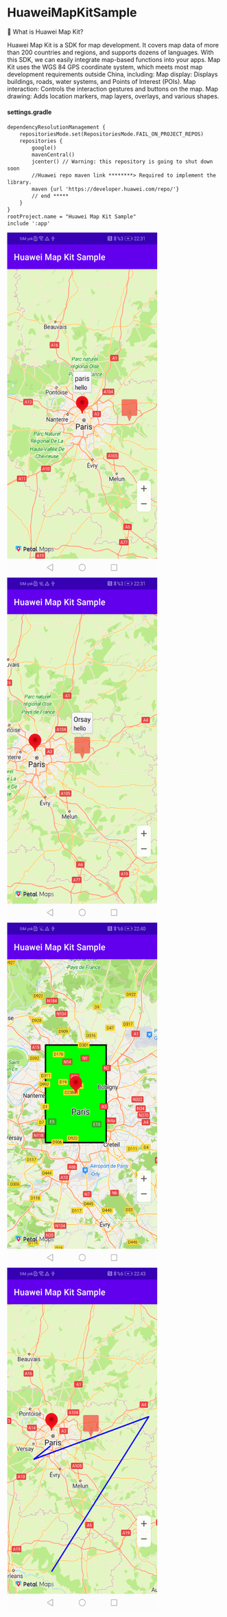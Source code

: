 # HuaweiMapKitSample

📌 What is Huawei Map Kit?

Huawei Map Kit is a SDK for map development. It covers map data of more than 200 countries and regions, and supports dozens of languages. With this SDK, we can easily integrate map-based functions into your apps.
Map Kit uses the WGS 84 GPS coordinate system, which meets most map development requirements outside China, including:
Map display: Displays buildings, roads, water systems, and Points of Interest (POIs).
Map interaction: Controls the interaction gestures and buttons on the map.
Map drawing: Adds location markers, map layers, overlays, and various shapes.


#### settings.gradle
``` //  
dependencyResolutionManagement {
    repositoriesMode.set(RepositoriesMode.FAIL_ON_PROJECT_REPOS)
    repositories {
        google()
        mavenCentral()
        jcenter() // Warning: this repository is going to shut down soon
        //Huawei repo maven link ********> Required to implement the library.
        maven {url 'https://developer.huawei.com/repo/'}
        // end *****
    }
}
rootProject.name = "Huawei Map Kit Sample"
include ':app'
```


<img src="https://github.com/harunkor/HuaweiMapKitSample/blob/master/Screenshot_20220127_223111.png?raw=true" width="350" height="800">&nbsp;<img src="https://github.com/harunkor/HuaweiMapKitSample/blob/master/Screenshot_20220127_223132.png?raw=true" width="350" height="800">&nbsp;<img src="https://github.com/harunkor/HuaweiMapKitSample/blob/master/Screenshot_20220127_224044.png?raw=true" width="350" height="800">&nbsp;<img src="https://github.com/harunkor/HuaweiMapKitSample/blob/master/Screenshot_20220127_224342.png?raw=true" width="350" height="800">



